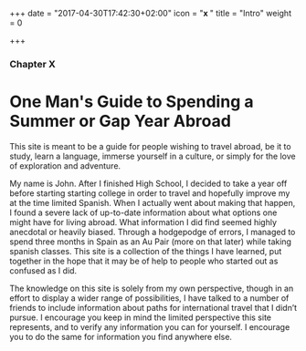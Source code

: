 +++
date = "2017-04-30T17:42:30+02:00"
icon = "<b>x </b>"
title = "Intro"
weight = 0

+++

### Chapter X

# One Man's Guide to Spending a Summer or Gap Year Abroad

This site is meant to be a guide for people wishing to travel abroad, be it to study, learn a language, immerse yourself in a culture, or simply for the love of exploration and adventure.


My name is John. After I finished High School, I decided to take a year off before starting starting college in order to travel and hopefully improve my at the time limited Spanish. When I actually went about making that happen, I found a severe lack of up-to-date information about what options one might have for living abroad. What information I did find seemed highly anecdotal or heavily biased. Through a hodgepodge of errors, I managed to spend three months in Spain as an Au Pair (more on that later) while taking spanish classes. This site is a collection of the things I have learned, put together in the hope that it may be of help to people who started out as confused as I did.

The knowledge on this site is solely from my own perspective, though in an effort to display a wider range of possibilities, I have talked to a number of friends to include information about paths for international travel that I didn’t pursue. I encourage you keep in mind the limited perspective this site represents, and to verify any information you can for yourself. I encourage you to do the same for information you find anywhere else.
